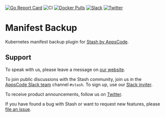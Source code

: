 [![Go Report Card](https://goreportcard.com/badge/stash.appscode.dev/manifest-backup)](https://goreportcard.com/report/stash.appscode.dev/elasticsearch)
![CI](https://github.com/stashed/elasticsearch/workflows/CI/badge.svg)
[![Docker Pulls](https://img.shields.io/docker/pulls/stashed/manifest-backup.svg)](https://hub.docker.com/r/stashed/manifest-backup/)
[![Slack](https://shields.io/badge/Join_Slack-salck?color=4A154B&logo=slack)](https://slack.appscode.com)
[![Twitter](https://img.shields.io/twitter/follow/kubestash.svg?style=social&logo=twitter&label=Follow)](https://twitter.com/intent/follow?screen_name=KubeStash)

# Manifest Backup

Kubernetes manifest backup plugin for [Stash by AppsCode](https://stash.run).

## Support

To speak with us, please leave a message on [our website](https://appscode.com/contact/).

To join public discussions with the Stash community, join us in the [AppsCode Slack team](https://appscode.slack.com/messages/C8NCX6N23/details/) channel `#stash`. To sign up, use our [Slack inviter](https://slack.appscode.com/).

To receive product announcements, follow us on [Twitter](https://twitter.com/KubeStash).

If you have found a bug with Stash or want to request new features, please [file an issue](https://github.com/stashed/project/issues/new).
